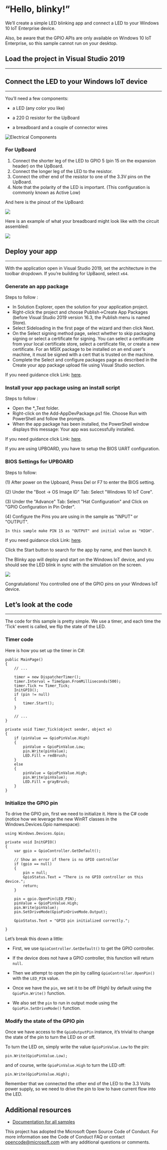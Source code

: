 # “Hello, blinky!”

We’ll create a simple LED blinking app and connect a LED to your Windows 10 IoT Enterprise device.

Also, be aware that the GPIO APIs are only available on Windows 10 IoT Enterprise, so this sample cannot run on your desktop.

## Load the project in Visual Studio 2019

* * *

## Connect the LED to your Windows IoT device

* * *

You’ll need a few components:

*   a LED (any color you like)

*   a 220 Ω resistor for the UpBoard

*   a breadboard and a couple of connector wires

![Electrical Components](../../Resources/components.png)

### For UpBoard

1.  Connect the shorter leg of the LED to GPIO 5 (pin 15 on the expansion header) on the UpBoard.
2.  Connect the longer leg of the LED to the resistor.
3.  Connect the other end of the resistor to one of the 3.3V pins on the UpBoard.
4.  Note that the polarity of the LED is important. (This configuration is commonly known as Active Low)

And here is the pinout of the UpBoard:

![](../../Resources/UpBoard_Pinout.png)

Here is an example of what your breadboard might look like with the circuit assembled:

![](../../Resources/breadboard_assembled_UpBoard_kit.png)

## Deploy your app

* * *

With the application open in Visual Studio 2019, set the architecture in the toolbar dropdown. If you’re building for UpBaord, select `x64`.

### Generate an app package

Steps to follow :

 * In Solution Explorer, open the solution for your application project.
 * Right-click the project and choose Publish->Create App Packages (before Visual Studio 2019 version 16.3, the Publish menu is named Store).
 * Select Sideloading in the first page of the wizard and then click Next.
 * On the Select signing method page, select whether to skip packaging signing or select a certificate for signing. You can select a certificate from your local certificate store, select a certificate file, or create a new certificate. For an MSIX package to be installed on an end user's machine, it must be signed with a cert that is trusted on the machine.
 * Complete the Select and configure packages page as described in the Create your app package upload file using Visual Studio section.

 If you need guidance click Link: [here](https://docs.microsoft.com/en-us/windows/msix/package/packaging-uwp-apps#generate-an-app-package).  
  
### Install your app package using an install script

Steps to follow :
 * Open the *_Test folder.
 * Right-click on the Add-AppDevPackage.ps1 file. Choose Run with PowerShell and follow the prompts.
 * When the app package has been installed, the PowerShell window displays this message: Your app was successfully installed.

 If you need guidance click Link: [here](https://docs.microsoft.com/en-us/windows/msix/package/packaging-uwp-apps#install-your-app-package-using-an-install-script).  
 
  If you are using UPBOARD, you have to setup the BIOS UART configuration.

### BIOS Settings for UPBOARD

Steps to follow:
 
(1)	After power on the Upboard, Press Del or F7 to enter the BIOS setting.
 
(2)	Under the "Boot -> OS Image ID" Tab:
    Select "Windows 10 IoT Core".
 
(3)	Under the "Advance" Tab:
    Select "Hat Configuration" and Click on "GPIO Configuration in Pin Order".

(4) Configure the Pins you are using in the sample as "INPUT" or "OUTPUT".

    In this sample make PIN 15 as "OUTPUT" and initial value as "HIGH".

If you need guidance click Link: [here](https://www.annabooks.com/Articles/Articles_IoT10/Windows-10-IoT-UP-Board-BIOS-RHPROXY-Rev1.3.pdf).
  
 Click the Start button to search for the app by name, and then launch it.

The Blinky app will deploy and start on the Windows IoT device, and you should see the LED blink in sync with the simulation on the screen.

![](../../Resources/blinky-screenshot.png)

Congratulations! You controlled one of the GPIO pins on your Windows IoT device.

## Let’s look at the code

* * *

The code for this sample is pretty simple. We use a timer, and each time the ‘Tick’ event is called, we flip the state of the LED.

### Timer code

Here is how you set up the timer in C#:


	public MainPage()
	{
		// ...

		timer = new DispatcherTimer();
		timer.Interval = TimeSpan.FromMilliseconds(500);
		timer.Tick += Timer_Tick;
		InitGPIO();
		if (pin != null)
		{
			timer.Start();
		}

		// ...
	}

	private void Timer_Tick(object sender, object e)
	{
		if (pinValue == GpioPinValue.High)
		{
			pinValue = GpioPinValue.Low;
			pin.Write(pinValue);
			LED.Fill = redBrush;
		}
		else
		{
			pinValue = GpioPinValue.High;
			pin.Write(pinValue);
			LED.Fill = grayBrush;
		}
	}

### Initialize the GPIO pin

To drive the GPIO pin, first we need to initialize it. Here is the C# code (notice how we leverage the new WinRT classes in the Windows.Devices.Gpio namespace):


	using Windows.Devices.Gpio;

	private void InitGPIO()
	{
		var gpio = GpioController.GetDefault();

		// Show an error if there is no GPIO controller
		if (gpio == null)
		{
			pin = null;
			GpioStatus.Text = "There is no GPIO controller on this device.";
			return;
		}

		pin = gpio.OpenPin(LED_PIN);
		pinValue = GpioPinValue.High;
		pin.Write(pinValue);
		pin.SetDriveMode(GpioPinDriveMode.Output);

		GpioStatus.Text = "GPIO pin initialized correctly.";

	}

Let’s break this down a little:

*   First, we use `GpioController.GetDefault()` to get the GPIO controller.

*   If the device does not have a GPIO controller, this function will return `null`.

*   Then we attempt to open the pin by calling `GpioController.OpenPin()` with the `LED_PIN` value.

*   Once we have the `pin`, we set it to be off (High) by default using the `GpioPin.Write()` function.

*   We also set the `pin` to run in output mode using the `GpioPin.SetDriveMode()` function.

### Modify the state of the GPIO pin

Once we have access to the `GpioOutputPin` instance, it’s trivial to change the state of the pin to turn the LED on or off.

To turn the LED on, simply write the value `GpioPinValue.Low` to the pin:

	pin.Write(GpioPinValue.Low);

and of course, write `GpioPinValue.High` to turn the LED off:

	pin.Write(GpioPinValue.High);


Remember that we connected the other end of the LED to the 3.3 Volts power supply, so we need to drive the pin to low to have current flow into the LED.

## Additional resources

* [Documentation for all samples](https://developer.microsoft.com/en-us/windows/iot/samples)

This project has adopted the Microsoft Open Source Code of Conduct. For more information see the Code of Conduct FAQ or contact <opencode@microsoft.com> with any additional questions or comments.
